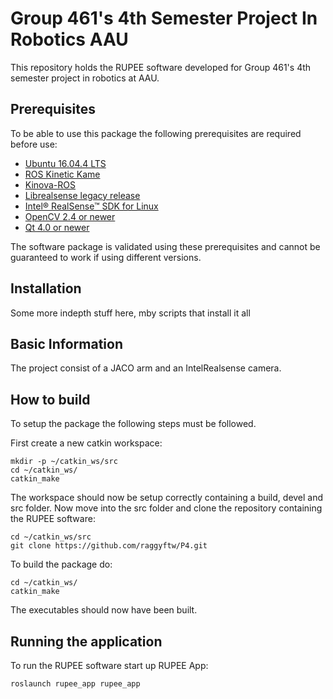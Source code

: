 Group 461's 4th Semester Project In Robotics AAU
====================================

This repository holds the RUPEE software  developed for Group 461's 4th semester project in robotics at AAU.

Prerequisites
-------------
To be able to use this package the following prerequisites are required before use:
* [Ubuntu 16.04.4 LTS](https://www.ubuntu.com/download/desktop "Ubuntu")
* [ROS Kinetic Kame](http://wiki.ros.org/kinetic "ROS Kinetic Kame")
* [Kinova-ROS](https://github.com/Kinovarobotics/kinova-ros "Kinova ROS Package")
* [Librealsense legacy release](https://github.com/IntelRealSense/librealsense/blob/v1.12.1/doc/installation.md "librealsense")
* [Intel® RealSense™ SDK for Linux](https://software.intel.com/sites/products/realsense/intro/getting_started.html "RealSense SDK")
* [OpenCV 2.4 or newer](https://opencv.org/releases.html "OpenCV")
* [Qt 4.0 or newer](https://www.qt.io/downlo "Qt")

The software package is validated using these prerequisites and cannot be guaranteed to work if using different versions. 

Installation
-------------
Some more indepth stuff here, mby scripts that install it all 

Basic Information
------------
The project consist of a JACO arm and an IntelRealsense camera.

How to build
------------
To setup the package the following steps must be followed.

First create a new catkin workspace:
```
mkdir -p ~/catkin_ws/src
cd ~/catkin_ws/
catkin_make
```
The workspace should now be setup correctly containing a build, devel and src folder. 
Now move into the src folder and clone the repository containing the RUPEE software:
```
cd ~/catkin_ws/src
git clone https://github.com/raggyftw/P4.git
```
To build the package do:
```
cd ~/catkin_ws/
catkin_make
```
The executables should now have been built. 

Running the application
------------
To run the RUPEE software start up RUPEE App:
```
roslaunch rupee_app rupee_app
```
